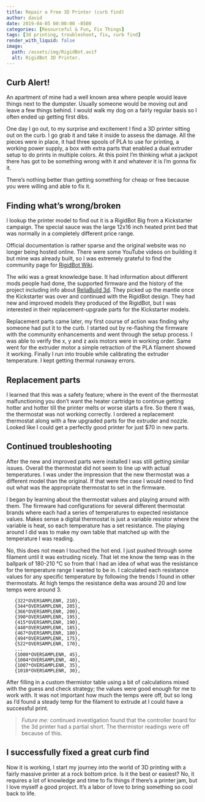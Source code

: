 ```yaml
---
title: Repair a Free 3D Printer (curb find)
author: david
date: 2019-04-05 00:00:00 -0500
categories: [Resourceful & Fun, Fix Things]
tags: [3d printing, troubleshoot, fix, curb find]
render_with_liquid: false
image:
  path: /assets/img/RigidBot.avif
  alt: RigidBot 3D Printer.
---
```


## Curb Alert!

An apartment of mine had a well known area where people would leave things next to the dumpster. Usually someone would be moving out and leave a few things behind. I would walk my dog on a fairly regular basis so I often ended up getting first dibs.

One day I go out, to my surprise and excitement I find a 3D printer sitting out on the curb. I go grab it and take it inside to assess the damage. All the pieces were in place, it had three spools of PLA to use for printing, a working power supply, a box with extra parts that enabled a dual extruder setup to do prints in multiple colors. At this point I’m thinking what a jackpot there has got to be something wrong with it and whatever it is I’m gonna fix it.

There’s nothing better than getting something for cheap or free because you were willing and able to fix it.

## Finding what’s wrong/broken

I lookup the printer model to find out it is a RigidBot Big from a Kickstarter campaign. The special sauce was the large 12x16 inch heated print bed that was normally in a completely different price range.

Official documentation is rather sparse and the original website was no longer being hosted online. There were some YouTube videos on building it but mine was already built, so I was extremely grateful to find the community page for [RigidBot Wiki](https://web.archive.org/web/20181019145403/http://rigidtalk.com/wiki/index.php?title=Main_Page).

The wiki was a great knowledge base. It had information about different mods people had done, the supported firmware and the history of the project including info about [ReliaBuild 3d](https://reliabuild3d.com/). They picked up the mantle once the Kickstarter was over and continued with the RigidBot design. They had new and improved models they produced of the RigidBot, but I was interested in their replacement-upgrade parts for the Kickstarter models.

Replacement parts came later, my first course of action was finding why someone had put it to the curb. I started out by re-flashing the firmware with the community enhancements and went through the setup process. I was able to verify the x, y and z axis motors were in working order. Same went for the extruder motor a simple retraction of the PLA filament showed it working. Finally I run into trouble while calibrating the extruder temperature. I kept getting thermal runaway errors.

## Replacement parts

I learned that this was a safety feature; where in the event of the thermostat malfunctioning you don’t want the heater cartridge to continue getting hotter and hotter till the printer melts or worse starts a fire. So there it was, the thermostat was not working correctly. I ordered a replacement thermostat along with a few upgraded parts for the extruder and nozzle. Looked like I could get a perfectly good printer for just $70 in new parts.

## Continued troubleshooting

After the new and improved parts were installed I was still getting similar issues. Overall the thermostat did not seem to line up with actual temperatures. I was under the impression that the new thermostat was a different model than the original. If that were the case I would need to find out what was the appropriate thermostat to set in the firmware.

I began by learning about the thermostat values and playing around with them. The firmware had configurations for several different thermostat brands where each had a series of temperatures to expected resistance values. Makes sense a digital thermostat is just a variable resistor where the variable is heat, so each temperature has a set resistance. The playing around I did was to make my own table that matched up with the temperature I was reading.

No, this does not mean I touched the hot end. I just pushed through some filament until it was extruding nicely. That let me know the temp was in the ballpark of 180-210 °C so from that I had an idea of what was the resistance for the temperature range I wanted to be in. I calculated each resistance values for any specific temperature by following the trends I found in other thermostats. At high temps the resistance delta was around 20 and low temps were around 3.

```
   {322*OVERSAMPLENR, 210},
   {344*OVERSAMPLENR, 205},
   {366*OVERSAMPLENR, 200},
   {390*OVERSAMPLENR, 195},
   {415*OVERSAMPLENR, 190},
   {440*OVERSAMPLENR, 185},
   {467*OVERSAMPLENR, 180},
   {494*OVERSAMPLENR, 175},
   {522*OVERSAMPLENR, 170},
   ...
   {1000*OVERSAMPLENR, 45},
   {1004*OVERSAMPLENR, 40},
   {1007*OVERSAMPLENR, 35},
   {1010*OVERSAMPLENR, 30},
```

After filling in a custom thermistor table using a bit of calculations mixed with the guess and check strategy; the values were good enough for me to work with. It was not important how much the temps were off, but so long as I’d found a steady temp for the filament to extrude at I could have a successful print.

> _Future me:_ continued investigation found that the controller board for the 3d printer had a partial short. The thermistor readings were off because of this.

## I successfully fixed a great curb find

Now it is working, I start my journey into the world of 3D printing with a fairly massive printer at a rock bottom price. Is it the best or easiest? No, it requires a lot of knowledge and time to fix things if there’s a printer jam, but I love myself a good project. It’s a labor of love to bring something so cool back to life.
